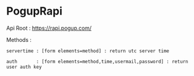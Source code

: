 # PogupRapi

Api Root :
	https://rapi.pogup.com/

Methods : 
  
	servertime : [form elements=method] : return utc server time
	
  	auth       : [form elements=method,time,usermail,password] : return user auth key
